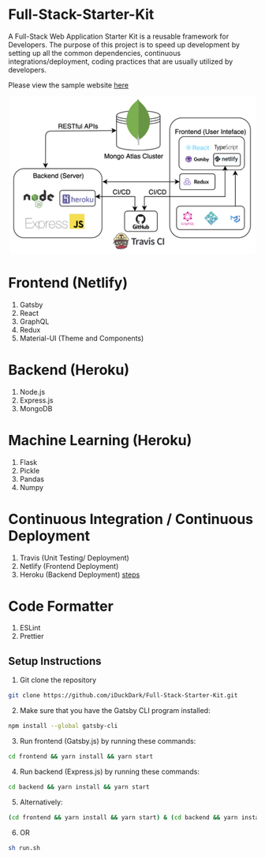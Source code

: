 # Full-Stack-Starter-Kit
A Full-Stack Web Application Starter Kit is a reusable framework for Developers. The purpose of this project is to speed up development by setting up all the common dependencies, continuous integrations/deployment, coding practices that are usually utilized by developers.

Please view the sample website [here](https://full-stack-starter-kit.netlify.com/)

<p align="center">
  <img src="assets/architecture.png?raw=true" width="500" title="Arch">
</p>

# Frontend (Netlify)
1. Gatsby
2. React
3. GraphQL
4. Redux
5. Material-UI (Theme and Components)

# Backend (Heroku)
1. Node.js
2. Express.js
3. MongoDB

# Machine Learning (Heroku)
1. Flask
2. Pickle
3. Pandas
4. Numpy

# Continuous Integration / Continuous Deployment 
1. Travis (Unit Testing/ Deployment)
2. Netlify (Frontend Deployment)
3. Heroku (Backend Deployment) [steps](https://stackoverflow.com/questions/39197334/automated-heroku-deploy-from-subfolder)

# Code Formatter
1. ESLint
2. Prettier

## Setup Instructions

1. Git clone the repository
```sh
git clone https://github.com/iDuckDark/Full-Stack-Starter-Kit.git
```

2. Make sure that you have the Gatsby CLI program installed:
```sh
npm install --global gatsby-cli
```

3. Run frontend (Gatsby.js) by running these commands:
```sh
cd frontend && yarn install && yarn start
```

4. Run backend (Express.js) by running these commands:
```sh
cd backend && yarn install && yarn start
```

5. Alternatively:
```sh
(cd frontend && yarn install && yarn start) & (cd backend && yarn install && yarn start)
```

6. OR
```sh
sh run.sh
```

